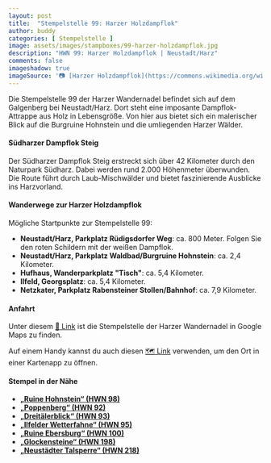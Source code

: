 ```yaml
---
layout: post
title:  "Stempelstelle 99: Harzer Holzdampflok"
author: buddy
categories: [ Stempelstelle ]
image: assets/images/stampboxes/99-harzer-holzdampflok.jpg
description: "HWN 99: Harzer Holzdampflok | Neustadt/Harz"
comments: false
imageshadow: true
imageSource: '📷 [Harzer Holzdampflok](https://commons.wikimedia.org/wiki/File:Harzer_Holzdampflok.jpg) von <a href="//commons.wikimedia.org/w/index.php?title=User:M.J.&amp;action=edit&amp;redlink=1" class="new" title="User:M.J. (page does not exist)">M.J.</a> unter Lizenz [CC BY 3.0](https://creativecommons.org/licenses/by/3.0)'
---
```


Die Stempelstelle 99 der Harzer Wandernadel befindet sich auf dem Galgenberg bei Neustadt/Harz. Dort steht eine imposante Dampflok-Attrappe aus Holz in Lebensgröße. Von hier aus bietet sich ein malerischer Blick auf die Burgruine Hohnstein und die umliegenden Harzer Wälder.

#### Südharzer Dampflok Steig

Der Südharzer Dampflok Steig erstreckt sich über 42 Kilometer durch den Naturpark Südharz. Dabei werden rund 2.000 Höhenmeter überwunden. Die Route führt durch Laub-Mischwälder und bietet faszinierende Ausblicke ins Harzvorland.

#### Wanderwege zur Harzer Holzdampflok

Mögliche Startpunkte zur Stempelstelle 99:

- **Neustadt/Harz, Parkplatz Rüdigsdorfer Weg**: ca. 800 Meter. Folgen Sie den roten Schildern mit der weißen Dampflok.
- **Neustadt/Harz, Parkplatz Waldbad/Burgruine Hohnstein**: ca. 2,4 Kilometer.
- **Hufhaus, Wanderparkplatz "Tisch"**: ca. 5,4 Kilometer.
- **Ilfeld, Georgsplatz**: ca. 5,4 Kilometer.
- **Netzkater, Parkplatz Rabensteiner Stollen/Bahnhof**: ca. 7,9 Kilometer.

#### Anfahrt

Unter diesem [📍 Link](https://www.google.com/maps/dir/?api=1&origin=&destination=51.556583%2C%2010.825472) ist die Stempelstelle der Harzer Wandernadel in Google Maps zu finden.

<div class="android-only">
  Auf einem Handy kannst du auch diesen 
  <a href="geo:51.556583,10.825472">🗺️ Link</a> 
  verwenden, um den Ort in einer Kartenapp zu öffnen.
  <p></p>
</div>

#### Stempel in der Nähe

- [**„Ruine Hohnstein“ (HWN 98)**](/stempelstelle-098-ruine-hohnstein)
- [**„Poppenberg“ (HWN 92)**](/stempelstelle-092-poppenberg-mit-aussichtsturm)
- [**„Dreitälerblick“ (HWN 93)**](/stempelstelle-093-dreitaelerblick)
- [**„Ilfelder Wetterfahne“ (HWN 95)**](/stempelstelle-095-ilfelder-wetterfahne)
- [**„Ruine Ebersburg“ (HWN 100)**](/stempelstelle-100-ebersburg)
- [**„Glockensteine“ (HWN 198)**](/stempelstelle-198-glockensteine)
- [**„Neustädter Talsperre“ (HWN 218)**](/stempelstelle-218-neustaedter-talsperre)
